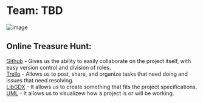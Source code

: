 # Team: TBD
![image](https://user-images.githubusercontent.com/92224583/200810536-b08c1932-3714-4c3c-8159-fcbf0cf66da7.png)


## Online Treasure Hunt:
[Github](https://www.github.com) - Gives us the ability to easily collaborate on the project itself, with easy version control and division of roles.<br/>
[Trello](https://www.trello.com) - Allows us to post, share, and organize tasks that need doing and issues that need resolving.<br/>
[LibGDX](https://www.libgdx.com) - It allows us to create something that fits the project specifications.<br/>
[UML](https://tallyfy.com/uml-diagram/) - It allows us to visualizew how a project is or will be working.
